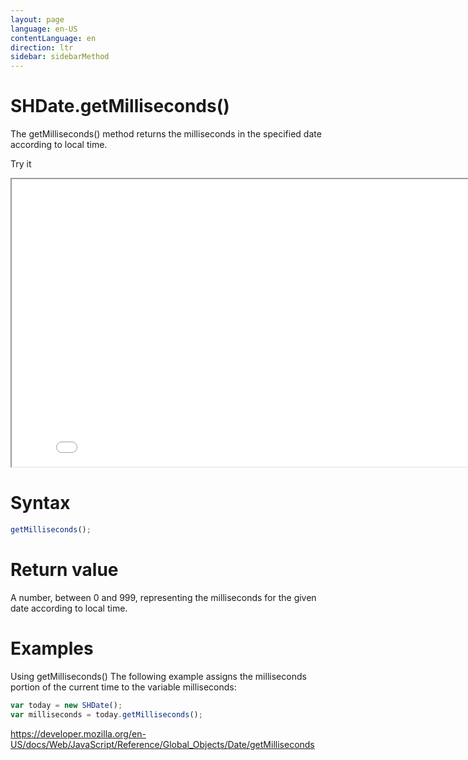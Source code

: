 ```yaml
---
layout: page
language: en-US
contentLanguage: en
direction: ltr
sidebar: sidebarMethod
---
```


# SHDate.getMilliseconds()

The getMilliseconds() method returns the milliseconds in the specified date according to local time.

Try it

<iframe style="width: 830px; height: 460px;" src="/SHDateTime-js/examples/live.html?function=getMilliseconds" title="MDN Web Docs Interactive Example" loading="lazy"></iframe>
<br/>

# Syntax

```js
getMilliseconds();
```

# Return value

A number, between 0 and 999, representing the milliseconds for the given date according to local time.

# Examples

Using getMilliseconds()
The following example assigns the milliseconds portion of the current time to the variable milliseconds:

```js
var today = new SHDate();
var milliseconds = today.getMilliseconds();
```

https://developer.mozilla.org/en-US/docs/Web/JavaScript/Reference/Global_Objects/Date/getMilliseconds
